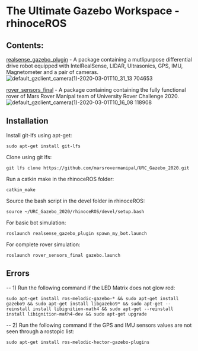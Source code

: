# The Ultimate Gazebo Workspace - rhinoceROS #

## Contents: 

[realsense_gazebo_plugin](https://github.com/marsrovermanipal/URC_Gazebo_2020/tree/master/rhinoceROS/src/realsense_gazebo_plugin) - A package containing a mutlipurpose differential drive robot equipped with IntelRealSense, LIDAR, Ultrasonics, GPS, IMU, Magnetometer and a pair of cameras.
![default_gzclient_camera(1)-2020-03-01T10_31_13 704653](https://user-images.githubusercontent.com/45683974/75619976-046bdd80-5ba9-11ea-8aa8-0c2a41eddb12.jpg)


[rover_sensors_final](https://github.com/marsrovermanipal/URC_Gazebo_2020/tree/master/rhinoceROS/src/rover_sensors_final) - A package containing containing the fully functional rover of Mars Rover Manipal team of University Rover Challenge 2020. 
![default_gzclient_camera(1)-2020-03-01T10_16_08 118908](https://user-images.githubusercontent.com/45683974/75619859-4e53c400-5ba7-11ea-9be7-b6258e59b31d.jpg)


Installation
------------

Install git-lfs using apt-get:

    sudo apt-get install git-lfs

Clone using git lfs:

    git lfs clone https://github.com/marsrovermanipal/URC_Gazebo_2020.git

Run a catkin make in the rhinoceROS folder:

    catkin_make

Source the bash script in the devel folder in rhinoceROS:

    source ~/URC_Gazebo_2020/rhinoceROS/devel/setup.bash
    
For basic bot simulation:

    roslaunch realsense_gazebo_plugin spawn_my_bot.launch

For complete rover simulation:

    roslaunch rover_sensors_final gazebo.launch


Errors
------------
-- 1) Run the following command if the LED Matrix does not glow red: 

    sudo apt-get install ros-melodic-gazebo-* && sudo apt-get install gazebo9 && sudo apt-get install libgazebo9* && sudo apt-get --reinstall install libignition-math4 && sudo apt-get --reinstall install libignition-math4-dev && sudo apt-get upgrade
    
-- 2) Run the following command if the GPS and IMU sensors values are not seen through a rostopic list: 

    sudo apt-get install ros-melodic-hector-gazebo-plugins

    

